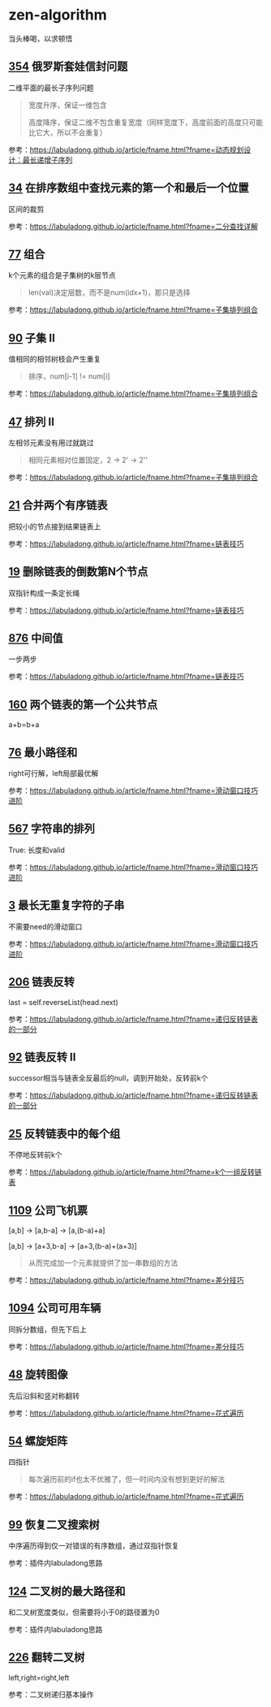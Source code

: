 # zen-algorithm
当头棒喝，以求顿悟

## [354](https://leetcode.cn/problems/russian-doll-envelopes/) 俄罗斯套娃信封问题

二维平面的最长子序列问题

> 宽度升序，保证一维包含
> 
> 高度降序，保证二维不包含重复宽度（同样宽度下，高度前面的高度只可能比它大，所以不会重复）

参考：https://labuladong.github.io/article/fname.html?fname=动态规划设计：最长递增子序列

## [34](https://leetcode.cn/problems/find-first-and-last-position-of-element-in-sorted-array/) 在排序数组中查找元素的第一个和最后一个位置

区间的裁剪

参考：https://labuladong.github.io/article/fname.html?fname=二分查找详解

## [77](https://leetcode.cn/problems/combinations/) 组合

k个元素的组合是子集树的k层节点

> len(val)决定层数，而不是num(idx+1)，那只是选择

参考：https://labuladong.github.io/article/fname.html?fname=子集排列组合

## [90](https://leetcode.cn/problems/subsets-ii/) 子集 II

值相同的相邻树枝会产生重复

> 排序，num[i-1] != num[i]

参考：https://labuladong.github.io/article/fname.html?fname=子集排列组合

## [47](https://leetcode.cn/problems/permutations-ii/) 排列 II

左相邻元素没有用过就跳过

> 相同元素相对位置固定，2 -> 2' -> 2''

参考：https://labuladong.github.io/article/fname.html?fname=子集排列组合

## [21](https://leetcode.cn/problems/merge-two-sorted-lists/) 合并两个有序链表

把较小的节点接到结果链表上

参考：https://labuladong.github.io/article/fname.html?fname=链表技巧

## [19](https://leetcode.cn/problems/remove-nth-node-from-end-of-list/) 删除链表的倒数第N个节点

双指针构成一条定长绳

参考：https://labuladong.github.io/article/fname.html?fname=链表技巧

## [876](https://leetcode.cn/problems/middle-of-the-linked-list/) 中间值

一步两步

参考：https://labuladong.github.io/article/fname.html?fname=链表技巧

## [160](https://leetcode.cn/problems/intersection-of-two-linked-lists/) 两个链表的第一个公共节点

a+b=b+a

## [76](https://leetcode.cn/problems/minimum-ascent-path/) 最小路径和

right可行解，left局部最优解

参考：https://labuladong.github.io/article/fname.html?fname=滑动窗口技巧进阶

## [567](https://leetcode.cn/problems/permutation-in-string/) 字符串的排列

True: 长度和valid

参考：https://labuladong.github.io/article/fname.html?fname=滑动窗口技巧进阶

## [3](https://leetcode.cn/problems/longest-substring-without-repeating-characters/) 最长无重复字符的子串

不需要need的滑动窗口

参考：https://labuladong.github.io/article/fname.html?fname=滑动窗口技巧进阶

## [206](https://leetcode.cn/problems/reverse-linked-list/) 链表反转

last = self.reverseList(head.next)

参考：https://labuladong.github.io/article/fname.html?fname=递归反转链表的一部分

## [92](https://leetcode.cn/problems/reverse-linked-list-ii/) 链表反转 II

successor相当与链表全反最后的null，调到开始处，反转前k个

参考：https://labuladong.github.io/article/fname.html?fname=递归反转链表的一部分

## [25](https://leetcode.cn/problems/reverse-nodes-in-k-group/) 反转链表中的每个组

不停地反转前k个

参考：https://labuladong.github.io/article/fname.html?fname=k个一组反转链表

## [1109](https://leetcode.cn/problems/corporate-flight-bookings/) 公司飞机票

[a,b] -> [a,b-a] -> [a,(b-a)+a]

[a,b] -> [a+3,b-a] -> [a+3,(b-a)+(a+3)]

> 从而完成加一个元素就提供了加一串数组的方法

参考：https://labuladong.github.io/article/fname.html?fname=差分技巧

## [1094](https://leetcode.cn/problems/car-pooling/) 公司可用车辆

同拆分数组，但先下后上

参考：https://labuladong.github.io/article/fname.html?fname=差分技巧

## [48](https://leetcode.cn/problems/rotate-image/) 旋转图像

先后沿斜和竖对称翻转

参考：https://labuladong.github.io/article/fname.html?fname=花式遍历

## [54](https://leetcode.cn/problems/spiral-matrix/) 螺旋矩阵

四指针

> 每次遍历前的if也太不优雅了，但一时间内没有想到更好的解法

参考：https://labuladong.github.io/article/fname.html?fname=花式遍历

## [99](https://leetcode.cn/problems/recover-binary-search-tree/) 恢复二叉搜索树

中序遍历得到仅一对错误的有序数组，通过双指针恢复

参考：插件内labuladong思路

## [124](https://leetcode.cn/problems/binary-tree-maximum-path-sum/) 二叉树的最大路径和

和二叉树宽度类似，但需要将小于0的路径置为0

参考：插件内labuladong思路

## [226](https://leetcode.cn/problems/invert-binary-tree/) 翻转二叉树

left,right=right,left

参考：二叉树递归基本操作
